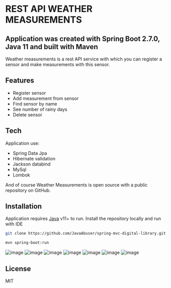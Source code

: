 # REST API WEATHER MEASUREMENTS
## Application was created with Spring Boot 2.7.0, Java 11 and built with Maven

Weather measurements is a rest API service with which you can register a sensor and make measurements with this sensor.

## Features

- Register sensor
- Add measurement from sensor
- Find sensor by name
- See number of rainy days
- Delete sensor

## Tech

Application use:

- Spring Data Jpa
- Hibernate validation
- Jackson databind
- MySql
- Lombok

And of course Weather Measurements is open source with a public repository on GitHub.

## Installation

Application requires [Java](https://www.oracle.com/java/technologies/downloads/#java11) v11+ to run.
Install the repository locally and run with IDE

```sh
git clone https://github.com/JavaAbuser/spring-mvc-digital-library.git
```
```sh
mvn spring-boot:run
```
![image](https://user-images.githubusercontent.com/43775453/176567067-0f42fd41-723a-493e-af03-1d8f8d27a8e3.png)
![image](https://user-images.githubusercontent.com/43775453/176566675-dfc41266-8823-45e4-8daf-93db9460a2e5.png)
![image](https://user-images.githubusercontent.com/43775453/176566988-a26c8f92-f4f9-49a6-b8c0-7f30ea1aa9c4.png)
![image](https://user-images.githubusercontent.com/43775453/176568163-8b50c491-7b11-436e-bad2-5e1e995b32bb.png)
![image](https://user-images.githubusercontent.com/43775453/176567528-22803bed-97b7-48a5-ba9a-f0a89035a3f7.png)
![image](https://user-images.githubusercontent.com/43775453/176566893-2dbbdf24-c5d9-4a1d-b154-ceae56263e02.png)
![image](https://user-images.githubusercontent.com/43775453/176566926-bd284ea5-4762-4065-866d-c18cb4d57af5.png)

## License

MIT
